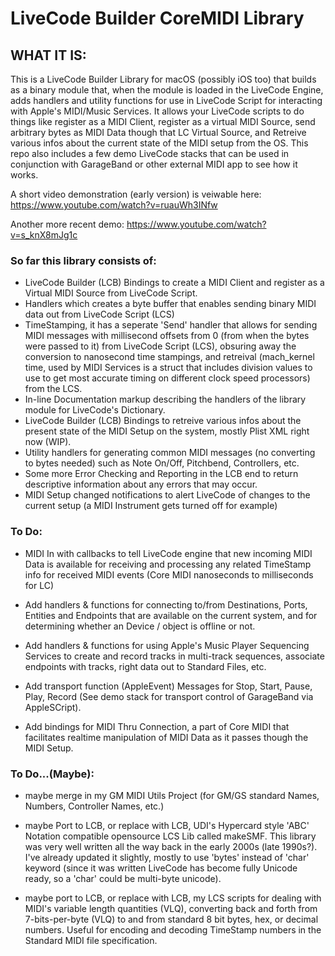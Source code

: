 # LiveCode Builder CoreMIDI Library

## WHAT IT IS:

  This is a LiveCode Builder Library for macOS (possibly iOS too) that builds as a binary module that, when the module is loaded in the LiveCode Engine, adds handlers and utility functions for use in LiveCode Script for interacting with Apple's MIDI/Music Services.
  It allows your LiveCode scripts to do things like register as a MIDI Client, register as a virtual MIDI Source, send arbitrary bytes as MIDI Data though that LC Virtual Source, and Retreive various infos about the current state of the MIDI setup from the OS. This repo also includes a few demo LiveCode stacks that can be used in conjunction with GarageBand or other external MIDI app to see how it works.

A short video demonstration (early version) is veiwable here:
https://www.youtube.com/watch?v=ruauWh3INfw

Another more recent demo:
https://www.youtube.com/watch?v=s_knX8mJg1c

### So far this library consists of:

- LiveCode Builder (LCB) Bindings to create a MIDI Client and register as a Virtual MIDI Source from LiveCode Script.
- Handlers which creates a byte buffer that enables sending binary MIDI data out from LiveCode Script (LCS)
- TimeStamping, it has a seperate 'Send' handler that allows for sending MIDI messages with millisecond offsets from 0 (from when the bytes were passed to it) from LiveCode Script (LCS), obsuring away the conversion to nanosecond time stampings, and retreival (mach_kernel time, used by MIDI Services is a struct that includes division values to use to get most accurate timing on different clock speed processors) from the LCS.
- In-line Documentation markup describing the handlers of the library module for LiveCode's Dictionary.
- LiveCode Builder (LCB) Bindings to retreive various infos about the present state of the MIDI Setup on the system, mostly Plist XML right now (WIP).
- Utility handlers for generating common MIDI messages (no converting to bytes needed) such as Note On/Off, Pitchbend, Controllers, etc.
- Some more Error Checking and Reporting in the LCB end to return descriptive information about any errors that may occur.
- MIDI Setup changed notifications to alert LiveCode of changes to the current setup (a MIDI Instrument gets turned off for example)

### To Do:

- MIDI In with callbacks to tell LiveCode engine that new incoming MIDI Data is available for receiving and processing any related TimeStamp info for received MIDI events (Core MIDI nanoseconds to milliseconds for LC)

- Add handlers & functions for connecting to/from Destinations, Ports, Entities and Endpoints that are available on the current system, and for determining whether an Device / object is offline or not.

- Add handlers & functions for using Apple's Music Player Sequencing Services to create and record tracks in multi-track sequences, associate endpoints with tracks, right data out to Standard Files, etc.

- Add transport function (AppleEvent) Messages for Stop, Start, Pause, Play, Record (See demo stack for transport control of GarageBand via AppleSCript).

- Add bindings for MIDI Thru Connection, a part of Core MIDI that facilitates realtime manipulation of MIDI Data as it passes though the MIDI Setup.

### To Do...(Maybe):

- maybe merge in my GM MIDI Utils Project (for GM/GS standard Names, Numbers, Controller Names, etc.)

- maybe Port to LCB, or replace with LCB, UDI's Hypercard style 'ABC' Notation compatible opensource LCS Lib called makeSMF. This library was very well written all the way back in the early 2000s (late 1990s?). I've already updated it slightly, mostly to use 'bytes' instead of 'char' keyword (since it was written LiveCode has become fully Unicode ready, so a 'char' could be multi-byte unicode).

- maybe port to LCB, or replace with LCB, my LCS scripts for dealing with MIDI's variable length quantities (VLQ), converting back and forth from 7-bits-per-byte (VLQ) to and from standard 8 bit bytes, hex, or decimal numbers. Useful for encoding and decoding TimeStamp numbers in the Standard MIDI file specification.
